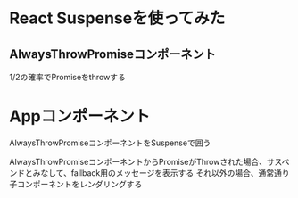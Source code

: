 # React Suspenseを使ってみた
## AlwaysThrowPromiseコンポーネント
1/2の確率でPromiseをthrowする

# Appコンポーネント
AlwaysThrowPromiseコンポーネントをSuspenseで囲う

AlwaysThrowPromiseコンポーネントからPromiseがThrowされた場合、サスペンドとみなして、fallback用のメッセージを表示する
それ以外の場合、通常通り子コンポーネントをレンダリングする


